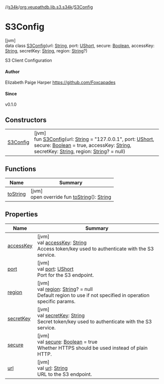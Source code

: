 //[s34k](../../../index.md)/[org.veupathdb.lib.s3.s34k](../index.md)/[S3Config](index.md)

# S3Config

[jvm]\
data class [S3Config](index.md)(url: [String](https://kotlinlang.org/api/latest/jvm/stdlib/kotlin/-string/index.html), port: [UShort](https://kotlinlang.org/api/latest/jvm/stdlib/kotlin/-u-short/index.html), secure: [Boolean](https://kotlinlang.org/api/latest/jvm/stdlib/kotlin/-boolean/index.html), accessKey: [String](https://kotlinlang.org/api/latest/jvm/stdlib/kotlin/-string/index.html), secretKey: [String](https://kotlinlang.org/api/latest/jvm/stdlib/kotlin/-string/index.html), region: [String](https://kotlinlang.org/api/latest/jvm/stdlib/kotlin/-string/index.html)?)

S3 Client Configuration

#### Author

Elizabeth Paige Harper https://github.com/Foxcapades

#### Since

v0.1.0

## Constructors

| | |
|---|---|
| [S3Config](-s3-config.md) | [jvm]<br>fun [S3Config](-s3-config.md)(url: [String](https://kotlinlang.org/api/latest/jvm/stdlib/kotlin/-string/index.html) = "127.0.0.1", port: [UShort](https://kotlinlang.org/api/latest/jvm/stdlib/kotlin/-u-short/index.html), secure: [Boolean](https://kotlinlang.org/api/latest/jvm/stdlib/kotlin/-boolean/index.html) = true, accessKey: [String](https://kotlinlang.org/api/latest/jvm/stdlib/kotlin/-string/index.html), secretKey: [String](https://kotlinlang.org/api/latest/jvm/stdlib/kotlin/-string/index.html), region: [String](https://kotlinlang.org/api/latest/jvm/stdlib/kotlin/-string/index.html)? = null) |

## Functions

| Name | Summary |
|---|---|
| [toString](to-string.md) | [jvm]<br>open override fun [toString](to-string.md)(): [String](https://kotlinlang.org/api/latest/jvm/stdlib/kotlin/-string/index.html) |

## Properties

| Name | Summary |
|---|---|
| [accessKey](access-key.md) | [jvm]<br>val [accessKey](access-key.md): [String](https://kotlinlang.org/api/latest/jvm/stdlib/kotlin/-string/index.html)<br>Access token/key used to authenticate with the S3 service. |
| [port](port.md) | [jvm]<br>val [port](port.md): [UShort](https://kotlinlang.org/api/latest/jvm/stdlib/kotlin/-u-short/index.html)<br>Port for the S3 endpoint. |
| [region](region.md) | [jvm]<br>val [region](region.md): [String](https://kotlinlang.org/api/latest/jvm/stdlib/kotlin/-string/index.html)? = null<br>Default region to use if not specified in operation specific params. |
| [secretKey](secret-key.md) | [jvm]<br>val [secretKey](secret-key.md): [String](https://kotlinlang.org/api/latest/jvm/stdlib/kotlin/-string/index.html)<br>Secret token/key used to authenticate with the S3 service. |
| [secure](secure.md) | [jvm]<br>val [secure](secure.md): [Boolean](https://kotlinlang.org/api/latest/jvm/stdlib/kotlin/-boolean/index.html) = true<br>Whether HTTPS should be used instead of plain HTTP. |
| [url](url.md) | [jvm]<br>val [url](url.md): [String](https://kotlinlang.org/api/latest/jvm/stdlib/kotlin/-string/index.html)<br>URL to the S3 endpoint. |

